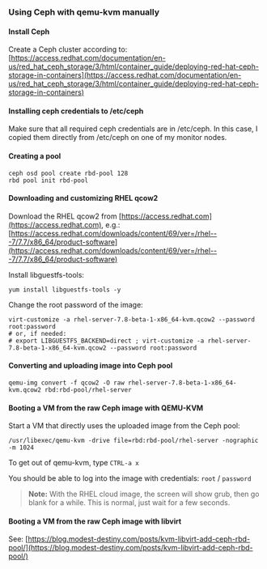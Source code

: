 ### Using Ceph with qemu-kvm manually ###

#### Install Ceph ####

Create a Ceph cluster according to: 
[https://access.redhat.com/documentation/en-us/red_hat_ceph_storage/3/html/container_guide/deploying-red-hat-ceph-storage-in-containers](https://access.redhat.com/documentation/en-us/red_hat_ceph_storage/3/html/container_guide/deploying-red-hat-ceph-storage-in-containers)

#### Installing ceph credentials to /etc/ceph ####

Make sure that all required ceph credentials are in /etc/ceph. In this case, I copied them directly from /etc/ceph on one of my monitor nodes.

#### Creating a pool ####

~~~
ceph osd pool create rbd-pool 128
rbd pool init rbd-pool
~~~

#### Downloading and customizing RHEL qcow2 ####

Download the RHEL qcow2 from [https://access.redhat.com](https://access.redhat.com), e.g.: [https://access.redhat.com/downloads/content/69/ver=/rhel---7/7.7/x86_64/product-software](https://access.redhat.com/downloads/content/69/ver=/rhel---7/7.7/x86_64/product-software)

Install libguestfs-tools:
~~~
yum install libguestfs-tools -y
~~~

Change the root password of the image:
~~~
virt-customize -a rhel-server-7.8-beta-1-x86_64-kvm.qcow2 --password root:password
# or, if needed:
# export LIBGUESTFS_BACKEND=direct ; virt-customize -a rhel-server-7.8-beta-1-x86_64-kvm.qcow2 --password root:password
~~~

#### Converting and uploading image into Ceph pool ####

~~~
qemu-img convert -f qcow2 -O raw rhel-server-7.8-beta-1-x86_64-kvm.qcow2 rbd:rbd-pool/rhel-server
~~~

#### Booting a VM from the raw Ceph image with QEMU-KVM ####

Start a VM that directly uses the uploaded image from the Ceph pool:
~~~
/usr/libexec/qemu-kvm -drive file=rbd:rbd-pool/rhel-server -nographic -m 1024
~~~

To get out of qemu-kvm, type `CTRL-a x`

You should be able to log into the image with credentials: `root` / `password`

> **Note:** With the RHEL cloud image, the screen will show grub, then go blank for a while. This is normal, just wait for a few seconds.

#### Booting a VM from the raw Ceph image with libvirt ####

See:
[https://blog.modest-destiny.com/posts/kvm-libvirt-add-ceph-rbd-pool/](https://blog.modest-destiny.com/posts/kvm-libvirt-add-ceph-rbd-pool/)
